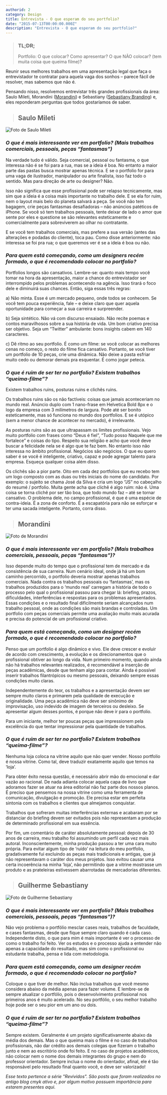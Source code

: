 ```yaml
---
authorid: 2
category: Design
title: Entrevista - O que esperam do seu portfolio?
date: "2015-07-13T00:00:00.000Z"
description: "Entrevista - O que esperam do seu portfolio?"
---
```


> ### TL;DR;
> Portfolio: O que colocar? Como apresentar? O que NÃO colocar? (tem muita coisa que queima filme)?

Reunir seus melhores trabalhos em uma apresentação legal que faça o entrevistador te contratar para aquela vaga dos sonhos – parece fácil de resolver, mas sabemos que não é.

Pensando nisso, resolvemos entrevistar três grandes profissionais da área: Saulo Mileti, Morandini ([Morandini](https://morandini.com.br/)) e Sebastiany ([Sebastiany Branding](https://www.sebastiany.com.br/)) e, eles reponderam perguntas que todos gostaríamos de saber.

> ## Saulo Mileti

![Foto de Saulo Mileti](./saulo-mileti.jpg)

### _O que é mais interessante ver em portfolio? (Mais trabalhos comerciais, pessoais, peças “fantasmas”)_

Na verdade tudo é válido. Seja comercial, pessoal ou fantasma, o que interessa não é se foi para a rua, mas se a ideia é boa. No entanto a maior parte das pastas busca mostrar apenas técnica. E se o portfolio for para uma vaga de ilustrador, manipulador ou arte finalista, isso faz todo o sentido. Mas para direção de arte ou designer? Não.

Isso não significa que esse profissional pode ser relapso tecnicamente, mas sim que a ideia é a coisa mais importante no trabalho dele. E se ela for ruim, nem o layout mais belo do planeta salvará a peça. Se você não tem bagagem, crie peças fantasmas desafiadoras – não anúncios patéticos de iPhone. Se você só tem trabalhos pessoais, tente deixar de lado o amor que sente por eles e questione se são relevantes esteticamente e comercialmente para sobreviverem ao olhar no contratante.

E se você tem trabalhos comerciais, mas prefere a sua versão (antes das alterações e podadas do cliente), toca pau. Como disse anteriormente: não interessa se foi pra rua; o que queremos ver é se a ideia é boa ou não.

### _Para quem está começando, como um designers recém formado, o que é recomendado colocar no portfolio?_

Portfolios longos são cansativos. Lembre-se: quanto mais tempo você tomar na hora da apresentação, maior a chance do entrevistador ser interrompido pelos problemas acontecendo na agência. Isso tirará o foco dele e diminuirá suas chances. Então, siga essas três regras:

a) Não minta. Esse é um mercado pequeno, onde todos se conhecem. Se você tem pouca experiência, fale – e deixe claro que quer aquela oportunidade para começar a sua carreira e surpreender.

b) Seja sintético. Não vá com discurso ensaiado. Não recite poemas e contos maravilhosos sobre a sua história de vida. Um bom criativo precisa ser objetivo. Seja um “Twitter” ambulante: bons insights cabem em 140 caracteres.

c) Dê ritmo ao seu portfolio. É como um filme: se você colocar as melhores cenas no começo, o resto do filme fica cansativo. Portanto, se você tiver um portfolio de 10 peças, crie uma dinâmica. Não deixe a pasta esfriar muito cedo ou demorar demais pra esquentar. É como jogar peteca.

### _O que é ruim de ser ter no portfolio? Existem trabalhos “queima-filme”?_

Existem trabalhos ruins, posturas ruins e clichês ruins.

Os trabalhos ruins são os não factíveis: coisas que jamais aconteceriam no mundo real. Anúncio duplo com 1 nano-frase em Helvetica Bold 8px e o logo da empresa com 3 milímetros de largura. Pode até ser bonito esteticamente, mas só funciona no mundo dos portfolios. E se é utópico (sem a menor chance de acontecer no mercado), é irrelevante.

As posturas ruins são as que ultrapassam os limites profissionais. Vejo muito portfolio com frases como “Deus é fiel”, “Tudo posso Naquele que me fortalece” e coisas do tipo. Respeito sua religião e acho que você deve buscar a felicidade nela se é algo que te faz bem. No entanto isso não interessa no âmbito profissional. Negócios são negócios. O que eu quero saber é se você é inteligente, criativo, capaz e pode agregar talento para empresa. Esqueça qualquer coisa além disso.

Os clichês são a pior parte. Oito em cada dez portfolios que eu recebo tem um logo composto com as duas ou três iniciais do nome do candidato. Por exemplo: o sujeito se chama José da Silva e cria um logo “JS” no cabeçalho do resumé / portfolio. Muita gente acha que clichê é algo ruim: não é. Uma coisa se torna clichê por ser tão boa, que todo mundo faz – até se tornar cansativo. O problema dele, no campo profissional, é que é uma espécie de contra-ideia. É a zona de conforto. É a escapatória para não se esforçar e ter uma sacada inteligente. Portanto, corra disso.

> ## Morandini

![Foto de Morandini](./morandini.jpg)

### _O que é mais interessante ver em portfolio? (Mais trabalhos comerciais, pessoais, peças “fantasmas”)?_

Isso depende muito do tempo que o profissional tem de mercado e da consistência de sua carreira.
Num cenário ideal, onde já há um bom caminho percorrido, o portfolio deveria mostrar apenas trabalhos comerciais. Nada contra os trabalhos pessoais ou ‘fantasmas’, mas os trabalhos produzidos para o ‘mundo real’ carregam a história de todo o processo pelo qual o profissional passou para chegar lá: briefing, prazos, dificuldades, interferências e respostas para os problemas apresentados. Essas condições e o resultado final dificilmente seriam alcançados num trabalho pessoal, onde as condições são mais brandas e controladas. Um portfolio com peças comerciais permite uma avaliação muito mais acurada e precisa do potencial de um profissional criativo.

### _Para quem está começando, como um designer recém formado, o que é recomendado colocar no portfolio?_

Penso que um portfolio é algo dinâmico e vivo. Ele deve crescer e evoluir de acordo com crescimento, a evolução e os direcionamentos que o profissional obtiver ao longo da vida. Num primeiro momento, quando ainda não há trabalhos relevantes realizados, é recomendável a inserção de peças acadêmicas, desde que tenham algo para contar. Ainda é possível inserir trabalhos filantrópicos ou mesmo pessoais, deixando sempre essas condições muito claras.

Independentemente do teor, os trabalhos e a apresentação devem ser sempre muito claros e primarem pela qualidade de execução e originalidade.
Uma peça acadêmica não deve ser sinônimo de improvisação, uso indevido de imagem de terceiros ou desleixo. Se apresentar algum desses pontos, é porque não deve ir para o portfolio.

Para um iniciante, melhor ter poucas peças que impressionem pela excelência do que tentar impressionar pela quantidade de trabalhos.

### _O que é ruim de ser ter no portfolio? Existem trabalhos “queima-filme”?_

Nenhuma loja coloca na vitrine aquilo que não quer vender. Nosso portfolio é nossa vitrine. Como tal, deve traduzir exatamente aquilo que temos na ‘loja’.

Para obter êxito nessa questão, é necessário abrir mão do emocional e dar vazão ao racional. De nada adianta colocar aquela capa de livro que adoramos fazer se atuar na área editorial não faz parte dos nossos planos. É preciso que pensemos na nossa vitrine como uma ferramenta de comunicação, divulgação e promoção. Ele precisa estar em perfeita sintonia com os trabalhos e clientes que almejamos conquistar.

Trabalhos que sofreram muitas interferências externas e acabaram por se distanciar do briefing devem ser evitados pois não representam a produção de determinado profissional em sua essência.

Por fim, um comentário de caráter absolutamente pessoal: depois de 30 anos de carreira, meu trabalho foi assumindo um perfil cada vez mais autoral. Inconscientemente, minha produção passou a ter uma cara muito própria. Para evitar algum tipo de ‘ruído’ na leitura do meu portfolio, gradativamente fui excluindo as peças mais tradicionais e antigas, que já não representavam o caráter dos meus projetos. Isso evitou causar uma certa incoerência na minha ‘loja’, não permitindo que a vitrine mostrasse um produto e as prateleiras estivessem abarrotadas de mercadorias diferentes.

> ## Guilherme Sebastiany

![Foto de Guilherme Sebastiany](./guilherme-sebastiany.jpg)

### _O que é mais interessante ver em portfolio? (Mais trabalhos comerciais, pessoais, peças “fantasmas”)?_

Não vejo problema o portfólio mesclar cases reais, trabalhos de faculdade, e cases fantasmas, desde que fique sempre claro quando é cada caso. Independente disto, o que para mim é mais importante é ver o processo de como o trabalho foi feito. Ver os estudos e o processo ajuda a entender não apenas a capacidade do resultado, mas sim como o profissional ou estudante trabalha, pensa e lida com metodologia.

### _Para quem está começando, como um designer recém formado, o que é recomendado colocar no portfolio?_

Coloque o que tiver de melhor. Não inclua trabalhos que você mesmo considera abaixo da média apenas para fazer volume. E lembre-se de sempre atualizar o portfólio, pois o desenvolvimento profissional nos primeiros anos é muito acelerado. No seu portfólio, o seu melhor trabalho hoje pode ser o seu pior em um ano ou dois.

### _O que é ruim de ser ter no portfolio? Existem trabalhos “queima-filme”?_

Sempre existem. Geralmente é um projeto significativamente abaixo da média dos demais. Mas o que queima mais o filme é no caso de trabalhos profissionais, não dar crédito aos demais colegas que fizeram o trabalho junto e nem ao escritório onde foi feito. E no caso de projetos acadêmicos, não colocar nem o nome dos demais integrantes do grupo e nem do professor orientador. Sempre inclua o nome do orientador, afinal, ele é tão responsável pelo resultado final quanto você, e deve ser valorizado!


*Esse texto pertence a série "Revividos". São posts que foram realizados no antigo blog cmyk ativo e, por algum motivo possuem importância para estarem presentes aqui.*